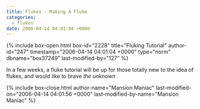 ```yaml
---
title: Flukes - Making A Fluke
categories:
  - flukes
date: 2006-04-14 04:01:04 +0000
---
```

{% include box-open.html box-id="2228" title="Fluking Tutorial" author-id="247" timestamp="2006-04-14 04:01:04 +0000" type="norm" dbname="box37249" last-modified-by="127" %}
<p>
In a few weeks, a fluke tutorial will be up for those totally new to the idea of flukes, and would like to brave <i>the unknown</i>
</p>
{% include box-close.html author-name="Mansion Maniac" last-modified-on="2006-04-14 04:01:56 +0000" last-modified-by-name="Mansion Maniac" %}
